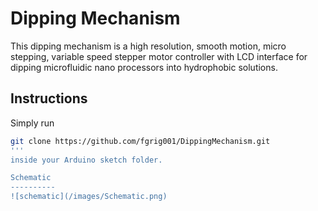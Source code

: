 Dipping Mechanism
=================
This dipping mechanism is a high resolution, smooth motion, micro stepping, variable speed stepper motor controller with LCD interface for dipping microfluidic nano processors into hydrophobic solutions.

Instructions
-------------
Simply run 
```sh
git clone https://github.com/fgrig001/DippingMechanism.git
''' 
inside your Arduino sketch folder.

Schematic
----------
![schematic](/images/Schematic.png)
  

